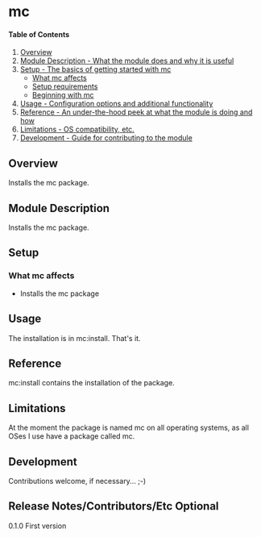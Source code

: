 # mc

#### Table of Contents

1. [Overview](#overview)
2. [Module Description - What the module does and why it is useful](#module-description)
3. [Setup - The basics of getting started with mc](#setup)
    * [What mc affects](#what-mc-affects)
    * [Setup requirements](#setup-requirements)
    * [Beginning with mc](#beginning-with-mc)
4. [Usage - Configuration options and additional functionality](#usage)
5. [Reference - An under-the-hood peek at what the module is doing and how](#reference)
5. [Limitations - OS compatibility, etc.](#limitations)
6. [Development - Guide for contributing to the module](#development)

## Overview

Installs the mc package.

## Module Description

Installs the mc package.

## Setup

### What mc affects

* Installs the mc package

## Usage

The installation is in mc:install. That's it.

## Reference

mc:install contains the installation of the package.

## Limitations

At the moment the package is named mc on all operating systems, as all OSes I use have a package called mc.

## Development

Contributions welcome, if necessary... ;-)

## Release Notes/Contributors/Etc **Optional**

0.1.0 First version
